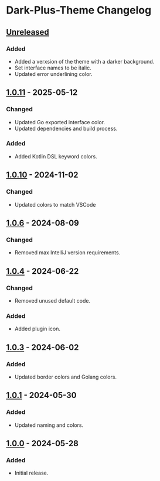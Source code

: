 <!-- Keep a Changelog guide -> https://keepachangelog.com -->

# Dark-Plus-Theme Changelog

## [Unreleased]

### Added

- Added a verxsion of the theme with a darker background.
- Set interface names to be italic.
- Updated error underlining color.

## [1.0.11] - 2025-05-12

### Changed

- Updated Go exported interface color.
- Updated dependencies and build process.

### Added

- Added Kotlin DSL keyword colors.

## [1.0.10] - 2024-11-02

### Changed

- Updated colors to match VSCode

## [1.0.6] - 2024-08-09

### Changed

- Removed max IntelliJ version requirements.

## [1.0.4] - 2024-06-22

### Changed

- Removed unused default code.

### Added

- Added plugin icon.

## [1.0.3] - 2024-06-02

### Added

- Updated border colors and Golang colors.

## [1.0.1] - 2024-05-30

### Added

- Updated naming and colors.

## [1.0.0] - 2024-05-28

### Added

- Initial release.

[Unreleased]: https://github.com/j-d-ha/Dark-Plus-Theme/compare/v1.0.11...HEAD

[1.0.11]: https://github.com/j-d-ha/Dark-Plus-Theme/compare/v1.0.10...v1.0.11

[1.0.10]: https://github.com/j-d-ha/Dark-Plus-Theme/compare/v1.0.6...v1.0.10

[1.0.6]: https://github.com/j-d-ha/Dark-Plus-Theme/compare/v1.0.4...v1.0.6

[1.0.4]: https://github.com/j-d-ha/Dark-Plus-Theme/compare/v1.0.3...v1.0.4

[1.0.3]: https://github.com/j-d-ha/Dark-Plus-Theme/compare/v1.0.1...v1.0.3

[1.0.1]: https://github.com/j-d-ha/Dark-Plus-Theme/compare/v1.0.0...v1.0.1

[1.0.0]: https://github.com/j-d-ha/Dark-Plus-Theme/commits/v1.0.0
